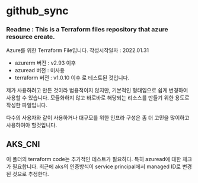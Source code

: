 # github_sync
### Readme : This is a Terraform files repository that azure resource create.
Azure를 위한 Terraform File입니다. 작성시작일자 : 2022.01.31

* azurerm 버전 : v2.93 이후
* azuread 버전 : 미사용
* terraform 버전 : v1.0.10 이후 로 테스트된 것입니다.

제가 사용하려고 만든 것이라 범용적이지 않지만, 기본적인 형태임으로 쉽게 변경하여 사용할 수 있습니다.
모듈화하지 않고 바로바로 해당되는 리소스를 만들기 위한 용도로 작성한 파일입니다.

다수의 사용자와 같이 사용하거나 대규모를 위한 인프라 구성은 좀 더 고민을 많이하고 사용하여야 할것입니다.

## AKS_CNI
이 폴더의 terraform code는 추가적인 테스트가 필요하다. 특히 azuread에 대한 체크가 필요합니다.
최근에 aks의 인증방식이 service principal에서 managed ID로 변경된 것으로 추정한다.

